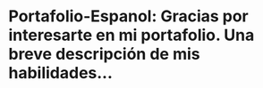 # Portafolio-Espanol: Gracias por interesarte en mi portafolio. Una breve descripción de mis habilidades...
